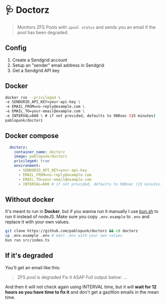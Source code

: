 # 🩺 Doctorz

> Monitors ZFS Pools with `zpool status` and sends you an email if the pool has been degraded.


## Config

1. Create a Sendgrid account
2. Setup an "sender" email address in Sendgrid
2. Get a Sendgrid API key


## Docker

```bash
docker run --privileged \
-e SENDGRID_API_KEY=your-api-key \
-e EMAIL_FROM=no-reply@example.com \
-e EMAIL_TO=your-email@example.com \
-e INTERVAL=600 \ # if not provided, defaults to 900sec (15 minutes)
pablopunk/doctorz
```

## Docker compose

```yaml
  doctorz:
    container_name: doctorz
    image: pablopunk/doctorz
    privileged: true
    environment:
      - SENDGRID_API_KEY=your-api-key
      - EMAIL_FROM=no-reply@example.com
      - EMAIL_TO=your-email@example.com
      - INTERVAL=600 # if not provided, defaults to 900sec (15 minutes)
```


## Without docker

It's meant to run in **Docker**, but if you wanna run it manually I use [bun.sh](https://bun.sh) to run it instead of nodeJS. Make sure you copy `.env.example` to `.env` and replace it with your own values.

```bash
git clone https://github.com/pablopunk/doctorz && cd doctorz
cp .env.example .env # edit .env with your own values
bun run src/index.ts
```

## If it's degraded

You'll get an email like this:

> ZFS pool is degraded
> Fix it ASAP
> Full output below:
> ...

And then it will not check again using INTERVAL time, but it will **wait for 12 hours so you have time to fix it** and don't get a gazillion emails in the mean time.
